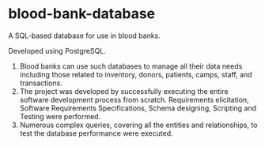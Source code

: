 # blood-bank-database
A SQL-based database for use in blood banks.

Developed using PostgreSQL.

1. Blood banks can use such databases to manage all their data needs including those related to inventory, donors, patients, camps, staff, and transactions.
2. The project was developed by successfully executing the entire software development process from scratch. Requirements elicitation, Software Requirements Specifications, Schema designing, Scripting and Testing were performed.
3. Numerous complex queries, covering all the entities and relationships, to test the database performance were executed.
